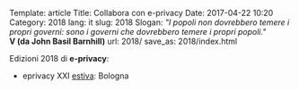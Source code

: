Template: article
Title: Collabora con e-privacy
Date: 2017-04-22 10:20
Category: 2018
lang: it
slug: 2018
Slogan: <i>"I popoli non dovrebbero temere i propri governi: sono i governi che dovrebbero temere i propri popoli."</i><br/><b>V (da John Basil Barnhill)</b>
url: 2018/
save_as: 2018/index.html


Edizioni 2018 di **e-privacy**:

- eprivacy XXI [estiva](/e-privacy-XXIII.html): Bologna

